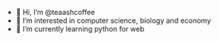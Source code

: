 - 👋 Hi, I’m @teaashcoffee
- 👀 I’m interested in computer science, biology and economy
- 🌱 I’m currently learning python for web

<!---
teaashcoffee/teaashcoffee is a ✨ special ✨ repository because its `README.md` (this file) appears on your GitHub profile.
You can click the Preview link to take a look at your changes.
--->
